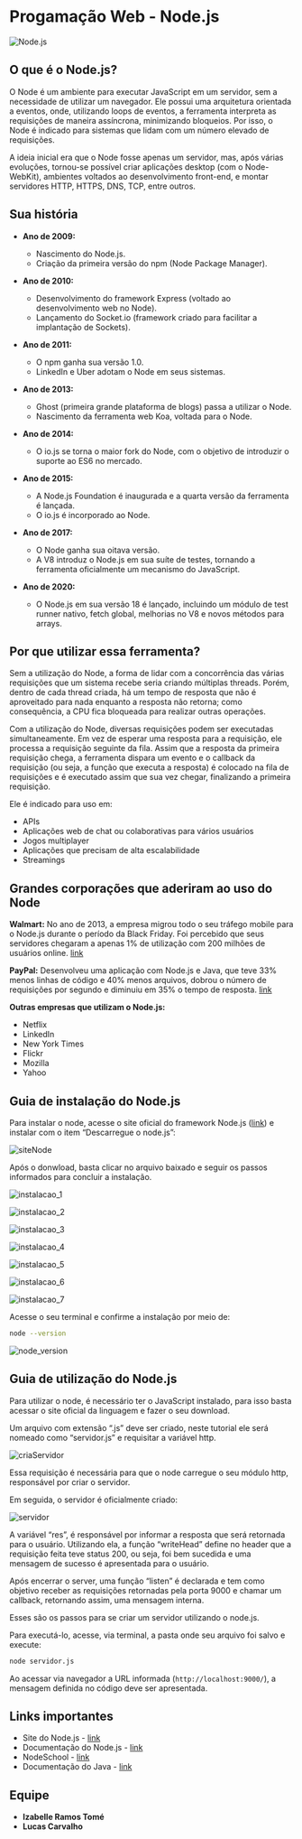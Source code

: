 # Progamação Web - Node.js

![Node.js](https://github.com/izaramos/nodejs/blob/main/logoNode.png)

## O que é o Node.js?

O Node é um ambiente para executar JavaScript em um servidor, sem a necessidade de utilizar um navegador. Ele possui uma arquitetura orientada a eventos, onde, utilizando loops de eventos, a ferramenta interpreta as requisições de maneira assíncrona, minimizando bloqueios. Por isso, o Node é indicado para sistemas que lidam com um número elevado de requisições.

A ideia inicial era que o Node fosse apenas um servidor, mas, após várias evoluções, tornou-se possível criar aplicações desktop (com o Node-WebKit), ambientes voltados ao desenvolvimento front-end, e montar servidores HTTP, HTTPS, DNS, TCP, entre outros.

## Sua história

- **Ano de 2009:**
  - Nascimento do Node.js.
  - Criação da primeira versão do npm (Node Package Manager).

- **Ano de 2010:**
  - Desenvolvimento do framework Express (voltado ao desenvolvimento web no Node).
  - Lançamento do Socket.io (framework criado para facilitar a implantação de Sockets).

- **Ano de 2011:**
  - O npm ganha sua versão 1.0.
  - LinkedIn e Uber adotam o Node em seus sistemas.

- **Ano de 2013:**
  - Ghost (primeira grande plataforma de blogs) passa a utilizar o Node.
  - Nascimento da ferramenta web Koa, voltada para o Node.

- **Ano de 2014:**
  - O io.js se torna o maior fork do Node, com o objetivo de introduzir o suporte ao ES6 no mercado.

- **Ano de 2015:**
  - A Node.js Foundation é inaugurada e a quarta versão da ferramenta é lançada.
  - O io.js é incorporado ao Node.

- **Ano de 2017:**
  - O Node ganha sua oitava versão.
  - A V8 introduz o Node.js em sua suíte de testes, tornando a ferramenta oficialmente um mecanismo do JavaScript.

- **Ano de 2020:**
  - O Node.js em sua versão 18 é lançado, incluindo um módulo de test runner nativo, fetch global, melhorias no V8 e novos métodos para arrays.

## Por que utilizar essa ferramenta?

Sem a utilização do Node, a forma de lidar com a concorrência das várias requisições que um sistema recebe seria criando múltiplas threads. Porém, dentro de cada thread criada, há um tempo de resposta que não é aproveitado para nada enquanto a resposta não retorna; como consequência, a CPU fica bloqueada para realizar outras operações.

Com a utilização do Node, diversas requisições podem ser executadas simultaneamente. Em vez de esperar uma resposta para a requisição, ele processa a requisição seguinte da fila. Assim que a resposta da primeira requisição chega, a ferramenta dispara um evento e o callback da requisição (ou seja, a função que executa a resposta) é colocado na fila de requisições e é executado assim que sua vez chegar, finalizando a primeira requisição.

Ele é indicado para uso em:
- APIs
- Aplicações web de chat ou colaborativas para vários usuários
- Jogos multiplayer
- Aplicações que precisam de alta escalabilidade
- Streamings

## Grandes corporações que aderiram ao uso do Node

**Walmart:** No ano de 2013, a empresa migrou todo o seu tráfego mobile para o Node.js durante o período da Black Friday. Foi percebido que seus servidores chegaram a apenas 1% de utilização com 200 milhões de usuários online. [link](https://dejanglozic.com/2014/03/04/nodeday-2014/)

**PayPal:** Desenvolveu uma aplicação com Node.js e Java, que teve 33% menos linhas de código e 40% menos arquivos, dobrou o número de requisições por segundo e diminuiu em 35% o tempo de resposta. [link](https://medium.com/paypal-tech/node-js-at-paypal-4e2d1d08ce4f)

**Outras empresas que utilizam o Node.js:**
- Netflix
- LinkedIn
- New York Times
- Flickr
- Mozilla
- Yahoo

## Guia de instalação do Node.js

Para instalar o node, acesse o site oficial do framework Node.js ([link](https://nodejs.org/pt)) e instalar com o item “Descarregue o node.js”:

![siteNode](https://github.com/izaramos/nodejs/blob/main/siteNode.png)

Após o donwload, basta clicar no arquivo baixado e seguir os passos informados para concluir a instalação.

![instalacao_1](https://github.com/izaramos/nodejs/blob/main/instalacao_1.png)

![instalacao_2](https://github.com/izaramos/nodejs/blob/main/instalacao_2.png)

![instalacao_3](https://github.com/izaramos/nodejs/blob/main/instalacao_3.png)

![instalacao_4](https://github.com/izaramos/nodejs/blob/main/instalacao_4.png)

![instalacao_5](https://github.com/izaramos/nodejs/blob/main/instalacao_5.png)

![instalacao_6](https://github.com/izaramos/nodejs/blob/main/instalacao_6.png)

![instalacao_7](https://github.com/izaramos/nodejs/blob/main/instalacao_7.png)

Acesse o seu terminal e confirme a instalação por meio de:
   ```bash
   node --version
   ```

![node_version](https://github.com/izaramos/nodejs/blob/main/node_version.png)

## Guia de utilização do Node.js

Para utilizar o node, é necessário ter o JavaScript instalado, para isso basta acessar o site oficial da linguagem e fazer o seu download.

Um arquivo com extensão “.js” deve ser criado, neste tutorial ele será nomeado como “servidor.js” e requisitar a variável http.

![criaServidor](https://github.com/izaramos/nodejs/blob/main/criaServidor.png)

Essa requisição é necessária para que o node carregue o seu módulo http, responsável por criar o servidor.

Em seguida, o servidor é oficialmente criado:

![servidor](https://github.com/izaramos/nodejs/blob/main/servidor.png)

A variável “res”, é responsável por informar a resposta que será retornada para o usuário.
Utilizando ela, a função “writeHead” define no header que a requisição feita teve status 200, ou seja, foi bem sucedida e uma mensagem de sucesso é apresentada para o usuário.

Após encerrar o server, uma função “listen” é declarada e tem como objetivo receber as requisições retornadas pela porta 9000 e chamar um callback, retornando assim, uma mensagem interna.

Esses são os passos para se criar um servidor utilizando o node.js.

Para executá-lo, acesse, via terminal, a pasta onde seu arquivo foi salvo e execute:
   ```bash
   node servidor.js
   ```

Ao acessar via navegador a URL informada (`http://localhost:9000/`), a mensagem definida no código deve ser apresentada.

## Links importantes
- Site do Node.js - [link](https://nodejs.org/pt)
- Documentação do Node.js - [link](https://nodejs.org/api/)
- NodeSchool - [link](https://nodeschool.io/pt-br/)
- Documentação do Java - [link](https://www.java.com/pt-BR/download/ie_manual.jsp?locale=pt_BR)

## Equipe

- **Izabelle Ramos Tomé**
- **Lucas Carvalho**